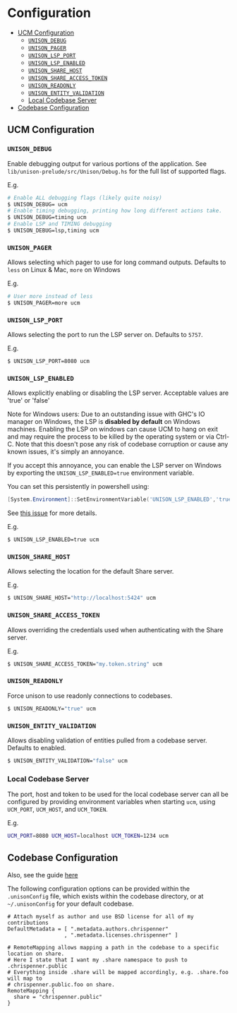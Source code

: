 # Configuration


* [UCM Configuration](#ucm-configuration)
    * [`UNISON_DEBUG`](#unison_debug)
    * [`UNISON_PAGER`](#unison_pager)
    * [`UNISON_LSP_PORT`](#unison_lsp_port)
    * [`UNISON_LSP_ENABLED`](#unison_lsp_enabled)
    * [`UNISON_SHARE_HOST`](#unison_share_host)
    * [`UNISON_SHARE_ACCESS_TOKEN`](#unison_share_access_token)
    * [`UNISON_READONLY`](#unison_readonly)
    * [`UNISON_ENTITY_VALIDATION`](#unison_entity_validation)
    * [Local Codebase Server](#local-codebase-server)
* [Codebase Configuration](#codebase-configuration)

## UCM Configuration

### `UNISON_DEBUG`

Enable debugging output for various portions of the application. 
See `lib/unison-prelude/src/Unison/Debug.hs` for the full list of supported flags.

E.g.

```sh
# Enable ALL debugging flags (likely quite noisy)
$ UNISON_DEBUG= ucm
# Enable timing debugging, printing how long different actions take.
$ UNISON_DEBUG=timing ucm
# Enable LSP and TIMING debugging
$ UNISON_DEBUG=lsp,timing ucm
```

### `UNISON_PAGER`

Allows selecting which pager to use for long command outputs.
Defaults to `less` on Linux & Mac, `more` on Windows

E.g.

```sh
# User more instead of less
$ UNISON_PAGER=more ucm
```

### `UNISON_LSP_PORT`

Allows selecting the port to run the LSP server on. Defaults to `5757`.

E.g.

```sh
$ UNISON_LSP_PORT=8080 ucm
```

### `UNISON_LSP_ENABLED`

Allows explicitly enabling or disabling the LSP server.
Acceptable values are 'true' or 'false'

Note for Windows users: Due to an outstanding issue with GHC's IO manager on Windows, the LSP is **disabled by default** on Windows machines.
Enabling the LSP on windows can cause UCM to hang on exit and may require the process to be killed by the operating system or via Ctrl-C.
Note that this doesn't pose any risk of codebase corruption or cause any known issues, it's simply an annoyance.

If you accept this annoyance, you can enable the LSP server on Windows by exporting the `UNISON_LSP_ENABLED=true` environment variable. 

You can set this persistently in powershell using:

```powershell
[System.Environment]::SetEnvironmentVariable('UNISON_LSP_ENABLED','true')
```

See [this issue](https://github.com/unisonweb/unison/issues/3487) for more details.

E.g.

```sh
$ UNISON_LSP_ENABLED=true ucm
```

### `UNISON_SHARE_HOST`

Allows selecting the location for the default Share server.

E.g.

```sh
$ UNISON_SHARE_HOST="http://localhost:5424" ucm
```

### `UNISON_SHARE_ACCESS_TOKEN`

Allows overriding the credentials used when authenticating with the Share server.

E.g.

```sh
$ UNISON_SHARE_ACCESS_TOKEN="my.token.string" ucm
```

### `UNISON_READONLY`

Force unison to use readonly connections to codebases.

```sh
$ UNISON_READONLY="true" ucm
```

### `UNISON_ENTITY_VALIDATION`

Allows disabling validation of entities pulled from a codebase server.
Defaults to enabled.

```sh
$ UNISON_ENTITY_VALIDATION="false" ucm
```

### Local Codebase Server

The port, host and token to be used for the local codebase server can all be configured by providing environment
variables when starting `ucm`, using `UCM_PORT`, `UCM_HOST`, and `UCM_TOKEN`.

E.g.

```sh
UCM_PORT=8080 UCM_HOST=localhost UCM_TOKEN=1234 ucm
```

## Codebase Configuration

Also, see the guide [here](https://www.unison-lang.org/learn/tooling/configuration/)

The following configuration options can be provided within the `.unisonConfig` file,
which exists within the codebase directory, or at `~/.unisonConfig` for your default codebase.

```
# Attach myself as author and use BSD license for all of my contributions
DefaultMetadata = [ ".metadata.authors.chrispenner"
                  , ".metadata.licenses.chrispenner" ]

# RemoteMapping allows mapping a path in the codebase to a specific location on share.
# Here I state that I want my .share namespace to push to .chrispenner.public
# Everything inside .share will be mapped accordingly, e.g. .share.foo will map to
# chrispenner.public.foo on share.
RemoteMapping {
  share = "chrispenner.public"
}
```
